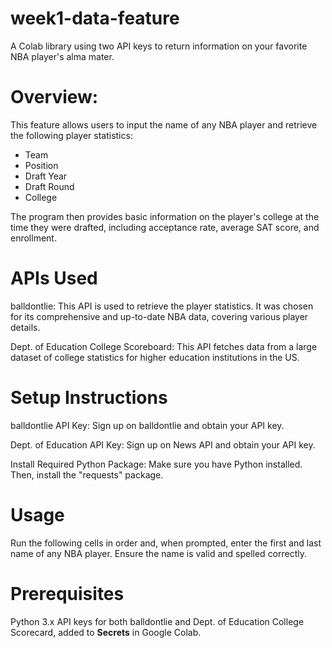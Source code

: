 # week1-data-feature
A Colab library using two API keys to return information on your favorite NBA player's alma mater. 

# Overview:
This feature allows users to input the name of any NBA player and retrieve the following player statistics:
*   Team
*   Position
*   Draft Year
*   Draft Round
*   College

The program then provides basic information on the player's college at the time they were drafted, including acceptance rate, average SAT score, and enrollment.

# APIs Used
balldontlie:
This API is used to retrieve the player statistics. It was chosen for its comprehensive and up-to-date NBA data, covering various player details.

Dept. of Education College Scoreboard:
This API fetches data from a large dataset of college statistics for higher education institutions in the US.

# Setup Instructions

balldontlie API Key: Sign up on balldontlie and obtain your API key.

Dept. of Education API Key: Sign up on News API and obtain your API key.

Install Required Python Package: Make sure you have Python installed. Then, install the "requests" package.

# Usage
Run the following cells in order and, when prompted, enter the first and last name of any NBA player. Ensure the name is valid and spelled correctly.

# Prerequisites
Python 3.x
API keys for both balldontlie and Dept. of Education College Scorecard, added to **Secrets** in Google Colab.
